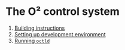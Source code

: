 # The O² control system

1) [Building instructions](hacking/BUILDING.md)
2) [Setting up development environment](hacking/DCOS.md)
3) [Running `octld`](hacking/RUNNING.md)